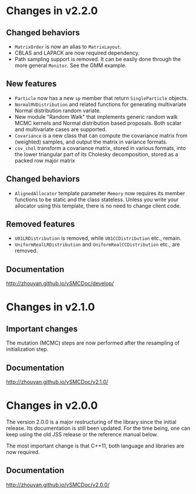 # Changes in v2.2.0

## Changed behaviors

* `MatrixOrder` is now an alias to `MatrixLayout`.
* CBLAS and LAPACK are now required dependency.
* Path sampling support is removed. It can be easily done through the more
  general `Monitor`. See the GMM example.

## New features

* `Particle` now has a new `sp` member that return `SingleParticle` objects.
* `NormalMVDistribution` and related functions for generating multivariate
  Normal distribution random variate.
* New module "Random Walk" that implements generic random walk MCMC kernels and
  Normal distribution based proposals. Both scalar and multivariate cases are
  supported.
* `Covariance` is a new class that can compute the covariance matrix from
  (weighted) samples, and output the matrix in variance formats.
* `cov_chol` transform a covariance matrix, stored in various formats, into the
  lower triangular part of its Cholesky decomposition, stored as a packed row
  major matrix

## Changed behaviors

* `AlignedAllocator` template parameter `Memory` now requires its member
  functions to be static and the class stateless. Unless you write your
  allocator using this template, there is no need to change client code.

## Removed features

* `U01LRDistribution` is removed, while `U01CCDistribution` etc., remain.
* `UniformRealLRDistribution` and `UniformRealCCDistribution` etc., are
  removed.

## Documentation
http://zhouyan.github.io/vSMCDoc/develop/

# Changes in v2.1.0

## Important changes

The mutation (MCMC) steps are now performed after the resampling of
initialization step.

## Documentation
http://zhouyan.github.io/vSMCDoc/v2.1.0/

# Changes in v2.0.0

The version 2.0.0 is a major restructuring of the library since the initial
release. Its documentation is still been updated. For the time being, one can
keep using the old JSS release or the reference manual below.

The most important change is that C++11, both language and libraries are now
required.

## Documentation
http://zhouyan.github.io/vSMCDoc/v2.0.0/

[HDF5]: http://www.hdfgroup.org/HDF5/
[MKL]: https://software.intel.com/en-us/intel-mkl/
[TBB]: https://www.threadingbuildingblocks.org
